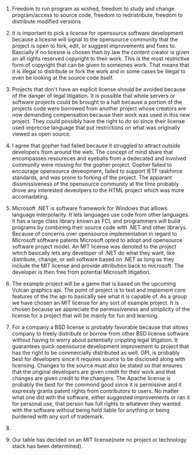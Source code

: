 
1. Freedom to run program as wished, freedom to study and change program/access to source code, freedom to redristribute, freedom to distribute modified versions

2. It is important to pick a license for opensource software development because a licesne will signal to the opensource community 
that the project is open to fork, edit, or suggest improvements and fixes to.  Bascially if no licesne is chosen then by law the 
content creator is given an all rights reserved copyright to their work.  This is the most restrictive form of copyright that can 
be given to someones work.  That means that it is illegal to distribute or fork the work and in some cases be illegal to even be 
looking at the source code itself.

3. Projects that don't have an explicit license should be avoided because of the danger of legal litigation.  It is possible that whole servers or software projects could be brought to a halt because a portion of the projects code were borrowed from another project whose creators are now demanding compensation because their work was used in this new project.  They could possibly have the right to do so since their license used imprecise language that put restrictions on what was originally viewed as open source.

4. I agree that gopher had failed because it struggled to attract outside developers from around the web.  The concept of mind share that encompasses resoureces and eyeballs from a dedecated and involved community were missing for the gopher project.  Gopher failed to encourage opensource deveopment, failed to support IETF taskforce standards, and was prone to forking of the project.  The apparant dissmissiveness of the opensource community at the time probably drove any interested deveolpers to the HTML project which was more accomadating.

5. Microsoft .NET is software framework for Windows that alllows language interpolarity.  It lets languages use code from other languages.  It has a large class library known as FCL and programmers will build programs by combining their source code with .NET and other librarys.  Because of concerns over opensource implementation in regard to Microsoft software patents Microsoft opted to adopt and opensource software project model.  An MIT license was denoted to the project which basically lets any developer of .NET do what they want, like distribute, change, or sell software based on .NET as long as they include the MIT license and provide attribution back to microsoft.  The developer is then free from potential Microsoft litigation.

6. The example project will be a game that is based on the upcoming Vulcan graphics api.  The point of project is to test and implement core features of the the api to basically see what it is capable of.  As a group we have chosen an MIT license for any sort of example project.  It is chosen because we appreciate the permissiveness and simplicity of the license for a project that will be mainly for fun and learning.

7. For a company a BSD license is probably favorable because that allows company to freely distribute or borrow from other BSD license software without having to worry about potentially crippling legal litigation.  It guarantees quick opensource development improvement to project that has the right to be commercially distributed as well. GPL is probably best for developers since it requires source to be disclosed along with licensing. Changes to the source must also be stated so that ensures that the original developers are given credit for their work and that changes are given credit to the changers.  The Apache license is probably the best for the commond good since it is permissive and it expressly grants patent rights from contributors to users.  No matter what one did with the software, either suggested improvements or ran it for personal use, that person has full rights to whatever they wanted with the software without being held liable for anything or being burdened with any sort of trademark.
8.   

9. Our table has decided on an MIT license(note no project or technology stack has been determined).
